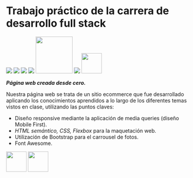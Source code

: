 
# Trabajo práctico de la carrera de desarrollo full stack
<p><img src="https://img.icons8.com/color/48/000000/html-5--v1.png"/>
<img src="https://img.icons8.com/color/48/000000/css3.png"/>
  <img src="https://img.icons8.com/color/50/000000/javascript--v1.png"/>
 <img src="https://img.icons8.com/color/48/000000/nodejs.png"/>
  <img src="https://expressjs.com/images/express-facebook-share.png"/width=100 >
  <img src="https://img.icons8.com/color/48/000000/mongodb.png"/>
  <img src="https://upload.wikimedia.org/wikipedia/commons/thumb/4/47/React.svg/1200px-React.svg.png"/width=55>
</p>

***Página web creada desde cero.***

Nuestra página web se trata de un sitio ecommerce que fue desarrollado aplicando los conocimientos aprendidos a lo largo de los diferentes temas vistos en clase, utilizando las puntos claves:

- Diseño responsive mediante la aplicación de media queries (diseño Mobile First).
- *HTML semántico, CSS, Flexbox* para la maquetación web.
- Utilización de Bootstrap para el carrousel de fotos.
- Font Awesome.  
<p><img src="https://www.drupal.org/files/project-images/font_awesome_logo.png"/width=55> <img src="https://cdn.worldvectorlogo.com/logos/bootstrap-4.svg"/width=55></p>


